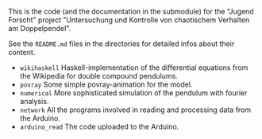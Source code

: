 
This is the code (and the documentation in the submodule) for the "Jugend Forscht" project "Untersuchung und Kontrolle von chaotischem Verhalten am Doppelpendel".

See the `README.md` files in the directories for detailed infos about their content.

* `wikihaskell` Haskell-implementation of the differential equations from the Wikipedia for double compound pendulums.
* `povray` Some simple povray-animation for the model.
* `numerical` More sophisticated simulation of the pendulum with fourier analysis.
* `network` All the programs involved in reading and processing data from the Arduino.
* `arduino_read` The code uploaded to the Arduino.

